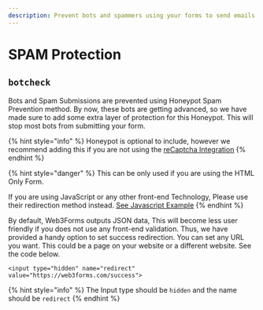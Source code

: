```yaml
---
description: Prevent bots and spammers using your forms to send emails.
---
```


# SPAM Protection

## `botcheck`

Bots and Spam Submissions are prevented using Honeypot Spam Prevention method. By now, these bots are getting advanced, so we have made sure to add some extra layer of protection for this Honeypot. This will stop most bots from submitting your form.

{% hint style="info" %}
Honeypot is optional to include, however we recommend adding this if you are not using the [reCaptcha Integration](../pro-features/recaptcha-integration.md)
{% endhint %}

{% hint style="danger" %}
This can be only used if you are using the HTML Only Form.

If you are using JavaScript or any other front-end Technology, Please use their redirection method instead. [See Javascript Example](../../how-to-guides/html-and-javascript.md)
{% endhint %}

By default, Web3Forms outputs JSON data, This will become less user friendly if you does not use any front-end validation. Thus, we have provided a handy option to set success redirection. You can set any URL you want. This could be a page on your website or a different website. See the code below.

```markup
<input type="hidden" name="redirect" value="https://web3forms.com/success">
```

{% hint style="info" %}
The Input type should be `hidden` and the name should be `redirect`
{% endhint %}

